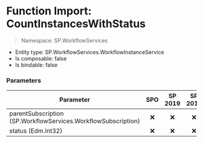 # Function Import: CountInstancesWithStatus

> Namespace: SP.WorkflowServices

- Entity type: SP.WorkflowServices.WorkflowInstanceService
- Is composable: false
- Is bindable: false

### Parameters

Parameter | SPO | SP 2019 | SP 2016 | SP 2013
----------|:---:|:-------:|:-------:|:-------:
parentSubscription (SP.WorkflowServices.WorkflowSubscription) | ❌ | ❌ | ❌ | ✅
status (Edm.Int32) | ❌ | ❌ | ❌ | ✅